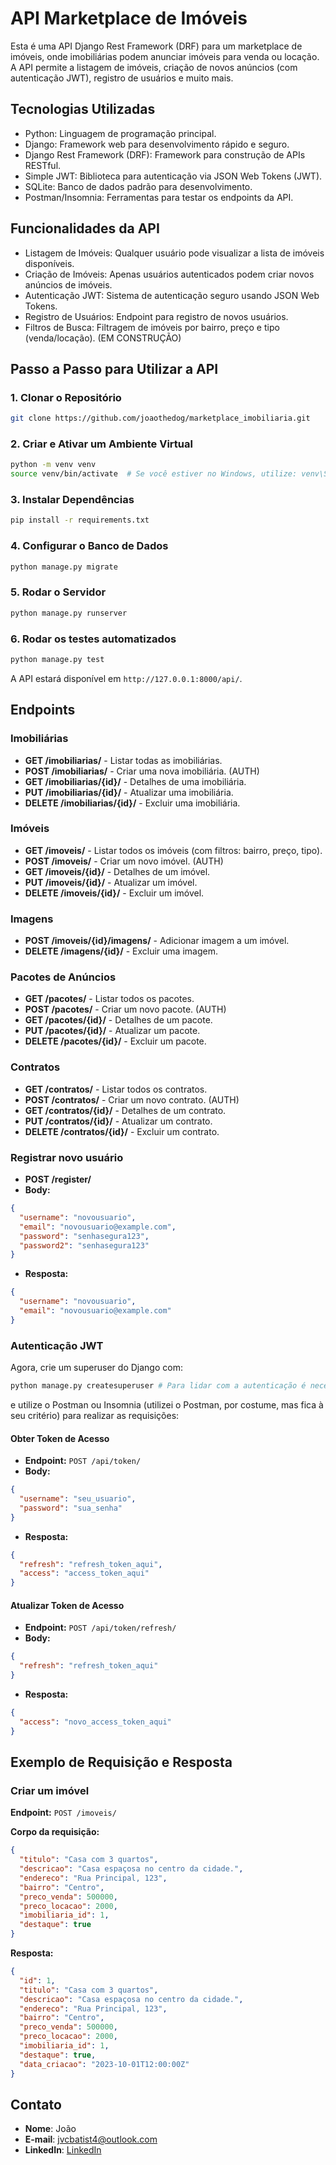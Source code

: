 # API Marketplace de Imóveis

Esta é uma API Django Rest Framework (DRF) para um marketplace de imóveis, onde imobiliárias podem anunciar imóveis para venda ou locação. A API permite a listagem de imóveis, criação de novos anúncios (com autenticação JWT), registro de usuários e muito mais.

## Tecnologias Utilizadas
- Python: Linguagem de programação principal.
- Django: Framework web para desenvolvimento rápido e seguro.
- Django Rest Framework (DRF): Framework para construção de APIs RESTful.
- Simple JWT: Biblioteca para autenticação via JSON Web Tokens (JWT).
- SQLite: Banco de dados padrão para desenvolvimento.
- Postman/Insomnia: Ferramentas para testar os endpoints da API.

## Funcionalidades da API
- Listagem de Imóveis: Qualquer usuário pode visualizar a lista de imóveis disponíveis.
- Criação de Imóveis: Apenas usuários autenticados podem criar novos anúncios de imóveis.
- Autenticação JWT: Sistema de autenticação seguro usando JSON Web Tokens.
- Registro de Usuários: Endpoint para registro de novos usuários.
- Filtros de Busca: Filtragem de imóveis por bairro, preço e tipo (venda/locação). (EM CONSTRUÇÃO)

## Passo a Passo para Utilizar a API

### 1. Clonar o Repositório
```sh
git clone https://github.com/joaothedog/marketplace_imobiliaria.git
```

### 2. Criar e Ativar um Ambiente Virtual
```sh
python -m venv venv
source venv/bin/activate  # Se você estiver no Windows, utilize: venv\Scripts\activate
```

### 3. Instalar Dependências
```sh
pip install -r requirements.txt
```

### 4. Configurar o Banco de Dados
```sh
python manage.py migrate
```

### 5. Rodar o Servidor
```sh
python manage.py runserver
```

### 6. Rodar os testes automatizados
```sh
python manage.py test
```

A API estará disponível em `http://127.0.0.1:8000/api/`.

## Endpoints

### Imobiliárias
- **GET /imobiliarias/** - Listar todas as imobiliárias.
- **POST /imobiliarias/** - Criar uma nova imobiliária. (AUTH)
- **GET /imobiliarias/{id}/** - Detalhes de uma imobiliária.
- **PUT /imobiliarias/{id}/** - Atualizar uma imobiliária.
- **DELETE /imobiliarias/{id}/** - Excluir uma imobiliária.

### Imóveis
- **GET /imoveis/** - Listar todos os imóveis (com filtros: bairro, preço, tipo).
- **POST /imoveis/** - Criar um novo imóvel. (AUTH)
- **GET /imoveis/{id}/** - Detalhes de um imóvel.
- **PUT /imoveis/{id}/** - Atualizar um imóvel.
- **DELETE /imoveis/{id}/** - Excluir um imóvel.

### Imagens
- **POST /imoveis/{id}/imagens/** - Adicionar imagem a um imóvel.
- **DELETE /imagens/{id}/** - Excluir uma imagem.

### Pacotes de Anúncios
- **GET /pacotes/** - Listar todos os pacotes.
- **POST /pacotes/** - Criar um novo pacote. (AUTH)
- **GET /pacotes/{id}/** - Detalhes de um pacote.
- **PUT /pacotes/{id}/** - Atualizar um pacote.
- **DELETE /pacotes/{id}/** - Excluir um pacote.

### Contratos
- **GET /contratos/** - Listar todos os contratos.
- **POST /contratos/** - Criar um novo contrato. (AUTH)
- **GET /contratos/{id}/** - Detalhes de um contrato.
- **PUT /contratos/{id}/** - Atualizar um contrato.
- **DELETE /contratos/{id}/** - Excluir um contrato.

### Registrar novo usuário
- **POST /register/**
- **Body:**
```json
{
  "username": "novousuario",
  "email": "novousuario@example.com",
  "password": "senhasegura123",
  "password2": "senhasegura123"
}
```
- **Resposta:**
```json
{
  "username": "novousuario",
  "email": "novousuario@example.com"
}
```

### Autenticação JWT

Agora, crie um superuser do Django com:

```sh
python manage.py createsuperuser # Para lidar com a autenticação é necessário criar o usuario
```

e utilize o Postman ou Insomnia (utilizei o Postman, por costume, mas fica à seu critério) para realizar as requisições:

#### Obter Token de Acesso
- **Endpoint:** `POST /api/token/`
- **Body:**
```json
{
  "username": "seu_usuario",
  "password": "sua_senha"
}
```
- **Resposta:**
```json
{
  "refresh": "refresh_token_aqui",
  "access": "access_token_aqui"
}
```

#### Atualizar Token de Acesso
- **Endpoint:** `POST /api/token/refresh/`
- **Body:**
```json
{
  "refresh": "refresh_token_aqui"
}
```
- **Resposta:**
```json
{
  "access": "novo_access_token_aqui"
}
```

## Exemplo de Requisição e Resposta
### Criar um imóvel

**Endpoint:** `POST /imoveis/`

**Corpo da requisição:**
```json
{
  "titulo": "Casa com 3 quartos",
  "descricao": "Casa espaçosa no centro da cidade.",
  "endereco": "Rua Principal, 123",
  "bairro": "Centro",
  "preco_venda": 500000,
  "preco_locacao": 2000,
  "imobiliaria_id": 1,
  "destaque": true
}
```

**Resposta:**
```json
{
  "id": 1,
  "titulo": "Casa com 3 quartos",
  "descricao": "Casa espaçosa no centro da cidade.",
  "endereco": "Rua Principal, 123",
  "bairro": "Centro",
  "preco_venda": 500000,
  "preco_locacao": 2000,
  "imobiliaria_id": 1,
  "destaque": true,
  "data_criacao": "2023-10-01T12:00:00Z"
}
```

## Contato
- **Nome**: João
- **E-mail**: jvcbatist4@outlook.com
- **LinkedIn**: [LinkedIn](https://www.linkedin.com/in/soujoaovitor/)
